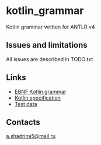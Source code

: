 # kotlin_grammar
Kotlin grammar written for ANTLR v4

## Issues and limitations
All issues are described in TODO.txt

## Links
* [EBNF Kotlin grammar](http://kotlinlang.org/docs/reference/grammar.html)
* [Kotlin specification](http://jetbrains.github.io/kotlin-spec/)
* [Test data](https://github.com/JetBrains/kotlin/tree/master/compiler/testData/psi)

## Contacts
a.shadrina5@mail.ru
